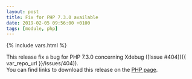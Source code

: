 ```yaml
---
layout: post
title: Fix for PHP 7.3.0 available
date: 2019-02-05 09:56:00 +0100
tags: [module, php]
---
```

{% include vars.html %}

This release fix a bug for PHP 7.3.0 concerning Xdebug ([Issue #404]({{ var_repo_url }}/issues/404)).<br />
You can find links to download this release on the [PHP page](/modules/php/).